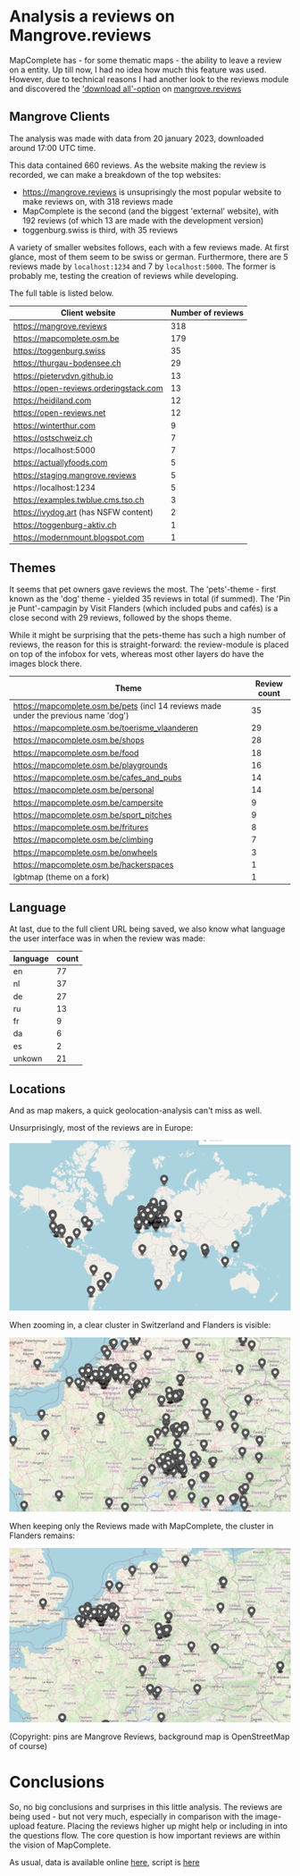 # Analysis a reviews on Mangrove.reviews

MapComplete has - for some thematic maps - the ability to leave a review on a entity.
Up till now, I had no idea how much this feature was used. However, due to technical reasons I had another look to the reviews module and discovered the ['download all'-option](https://api.mangrove.reviews/reviews) on [mangrove.reviews](https://mangrove.reviews)

## Mangrove Clients

The analysis was made with data from 20 january 2023, downloaded around 17:00 UTC time.

This data contained 660 reviews. As the website making the review is recorded, we can make a breakdown of the top websites:

- https://mangrove.reviews is unsuprisingly the most popular website to make reviews on, with 318 reviews made
- MapComplete is the second (and the biggest 'external' website), with 192 reviews (of which 13 are made with the development version)
- toggenburg.swiss is third, with 35 reviews

A variety of smaller websites follows, each with a few reviews made. At first glance, most of them seem to be swiss or german.
Furthermore, there are 5 reviews made by `localhost:1234` and 7 by `localhost:5000`. The former is probably me, testing the creation of reviews while developing.

The full table is listed below.

| Client website                         | Number of reviews |
|----------------------------------------|-------------------|
| https://mangrove.reviews               | 318               |
| https://mapcomplete.osm.be             | 179               |
| https://toggenburg.swiss               | 35                |
| https://thurgau-bodensee.ch            | 29                |
| https://pietervdvn.github.io           | 13                |
| https://open-reviews.orderingstack.com | 13                |
| https://heidiland.com                  | 12                |
| https://open-reviews.net               | 12                |
| https://winterthur.com                 | 9                 |
| https://ostschweiz.ch                  | 7                 |
| https://localhost:5000                 | 7                 |
| https://actuallyfoods.com              | 5                 |
| https://staging.mangrove.reviews       | 5                 |
| https://localhost:1234                 | 5                 |
| https://examples.twblue.cms.tso.ch     | 3                 |
| https://ivydog.art (has NSFW content)  | 2                 |
| https://toggenburg-aktiv.ch            | 1                 |
| https://modernmount.blogspot.com       | 1                 |

## Themes

It seems that pet owners gave reviews the most. The 'pets'-theme - first known as the 'dog' theme - yielded 35 reviews in total (if summed).
The 'Pin je Punt'-campagin by Visit Flanders (which included pubs and cafés) is a close second with 29 reviews, followed by the shops theme.

While it might be surprising that the pets-theme has such a high number of reviews, the reason for this is straight-forward:
the review-module is placed on top of the infobox for vets, whereas most other layers do have the images block there.


| Theme                                                                                | Review count |
|--------------------------------------------------------------------------------------|--------------|
| https://mapcomplete.osm.be/pets (incl 14 reviews made under the previous name 'dog') | 35           |
| https://mapcomplete.osm.be/toerisme_vlaanderen                                       | 29           |
| https://mapcomplete.osm.be/shops                                                     | 28           |
| https://mapcomplete.osm.be/food                                                      | 18           |
| https://mapcomplete.osm.be/playgrounds                                               | 16           |
| https://mapcomplete.osm.be/cafes_and_pubs                                            | 14           |
| https://mapcomplete.osm.be/personal                                                  | 14           |
| https://mapcomplete.osm.be/campersite                                                | 9            |
| https://mapcomplete.osm.be/sport_pitches                                             | 9            |
| https://mapcomplete.osm.be/fritures                                                  | 8            |
| https://mapcomplete.osm.be/climbing                                                  | 7            |
| https://mapcomplete.osm.be/onwheels                                                  | 3            |
| https://mapcomplete.osm.be/hackerspaces                                              | 1            |
| lgbtmap (theme on a fork)                                                            | 1            |

## Language

At last, due to the full client URL being saved, we also know what language the user interface was in when the review was made:

| language | count |
|----------|-------|
| en       | 77    | 
| nl       | 37    | 
| de       | 27    | 
| ru       | 13    | 
| fr       | 9     | 
| da       | 6     | 
| es       | 2     |
| unkown   | 21    | 

## Locations

And as map makers, a quick geolocation-analysis can't miss as well.

Unsurprisingly, most of the reviews are in Europe:

![All reviews](https://raw.githubusercontent.com/pietervdvn/MapComplete-data/main/reviewsAnalysis/AllReviewsGlobal.png)

When zooming in, a clear cluster in Switzerland and Flanders is visible:

![All reviews in europe](https://raw.githubusercontent.com/pietervdvn/MapComplete-data/main/reviewsAnalysis/ReviewsEuropeAll.png)

When keeping only the Reviews made with MapComplete, the cluster in Flanders remains:

![All reviews in europe made with MapComplete](https://raw.githubusercontent.com/pietervdvn/MapComplete-data/main/reviewsAnalysis/ReviewsMCOnly.png)


(Copyright: pins are Mangrove Reviews, background map is OpenStreetMap of course)

# Conclusions

So, no big conclusions and surprises in this little analysis.
The reviews are being used - but not very much, especially in comparison with the image-upload feature.
Placing the reviews higher up might help or including in into the questions flow.
The core question is how important reviews are within the vision of MapComplete.

As usual, data is available online [here](https://github.com/pietervdvn/MapComplete-data/blob/main/reviewsAnalysis), script is [here](./scripts/generateReviewsAnalysis.ts)
